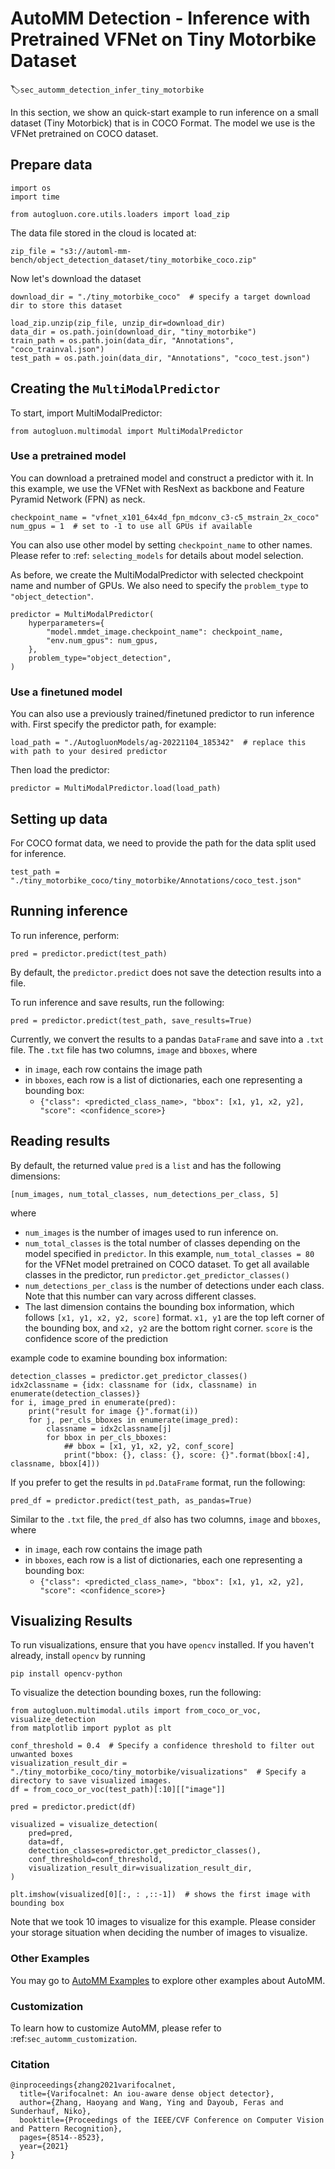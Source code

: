 # AutoMM Detection - Inference with Pretrained VFNet on Tiny Motorbike Dataset
:label:`sec_automm_detection_infer_tiny_motorbike`

In this section, we show an quick-start example to run inference on a small dataset (Tiny Motorbick) that is in COCO Format. 
The model we use is the VFNet pretrained on COCO dataset.

## Prepare data
```{.python .input}
import os
import time

from autogluon.core.utils.loaders import load_zip
```

The data file stored in the cloud is located at:
```{.python .input}
zip_file = "s3://automl-mm-bench/object_detection_dataset/tiny_motorbike_coco.zip"
```

Now let's download the dataset
```{.python .input}
download_dir = "./tiny_motorbike_coco"  # specify a target download dir to store this dataset

load_zip.unzip(zip_file, unzip_dir=download_dir)
data_dir = os.path.join(download_dir, "tiny_motorbike")
train_path = os.path.join(data_dir, "Annotations", "coco_trainval.json")
test_path = os.path.join(data_dir, "Annotations", "coco_test.json")
```

## Creating the `MultiModalPredictor`
To start, import MultiModalPredictor:
```{.python .input}
from autogluon.multimodal import MultiModalPredictor
```
### Use a pretrained model
You can download a pretrained model and construct a predictor with it. 
In this example, we use the VFNet with ResNext as backbone and Feature Pyramid Network (FPN) as neck.

```{.python .input}
checkpoint_name = "vfnet_x101_64x4d_fpn_mdconv_c3-c5_mstrain_2x_coco"
num_gpus = 1  # set to -1 to use all GPUs if available
```
You can also use other model by setting `checkpoint_name` to other names. 
Please refer to :ref: `selecting_models` for details about model selection.

As before, we create the MultiModalPredictor with selected checkpoint name and number of GPUs.
We also need to specify the `problem_type` to `"object_detection"`.

```{.python .input}
predictor = MultiModalPredictor(
    hyperparameters={
        "model.mmdet_image.checkpoint_name": checkpoint_name,
        "env.num_gpus": num_gpus,
    },
    problem_type="object_detection",
)
```

### Use a finetuned model
You can also use a previously trained/finetuned predictor to run inference with.
First specify the predictor path, for example:
```{.python .input}
load_path = "./AutogluonModels/ag-20221104_185342"  # replace this with path to your desired predictor
```
Then load the predictor:
```{.python .input}
predictor = MultiModalPredictor.load(load_path)
```

## Setting up data

For COCO format data, we need to provide the path for the data split used for inference.

```{.python .input}
test_path = "./tiny_motorbike_coco/tiny_motorbike/Annotations/coco_test.json"
```

## Running inference
To run inference, perform:

```{.python .input}
pred = predictor.predict(test_path)
```
By default, the `predictor.predict` does not save the detection results into a file.

To run inference and save results, run the following:
```{.python .input}
pred = predictor.predict(test_path, save_results=True)
```
Currently, we convert the results to a pandas `DataFrame` and save into a `.txt` file. 
The `.txt` file has two columns, `image` and `bboxes`, where
- in `image`, each row contains the image path
- in `bboxes`, each row is a list of dictionaries, each one representing a bounding box: 
  - `{"class": <predicted_class_name>, "bbox": [x1, y1, x2, y2], "score": <confidence_score>}` 

## Reading results
By default, the returned value `pred` is a `list` and has the following dimensions:

```
[num_images, num_total_classes, num_detections_per_class, 5]
```

where 
- `num_images` is the number of images used to run inference on. 
- `num_total_classes` is the total number of classes depending on the model specified in `predictor`. In this example, `num_total_classes = 80` for the VFNet model pretrained on COCO dataset. To get all available classes in the predictor, run `predictor.get_predictor_classes()`
- `num_detections_per_class` is the number of detections under each class. Note that this number can vary across different classes.
- The last dimension contains the bounding box information, which follows `[x1, y1, x2, y2, score]` format. `x1, y1` are the top left corner of the bounding box, and `x2, y2` are the bottom right corner. `score` is the confidence score of the prediction

example code to examine bounding box information:

```{.python .input}
detection_classes = predictor.get_predictor_classes()
idx2classname = {idx: classname for (idx, classname) in enumerate(detection_classes)}
for i, image_pred in enumerate(pred):
    print("result for image {}".format(i))
    for j, per_cls_bboxes in enumerate(image_pred):
        classname = idx2classname[j]
        for bbox in per_cls_bboxes:
            ## bbox = [x1, y1, x2, y2, conf_score]
            print("bbox: {}, class: {}, score: {}".format(bbox[:4], classname, bbox[4]))
```

If you prefer to get the results in `pd.DataFrame` format, run the following:
```{.python .input}
pred_df = predictor.predict(test_path, as_pandas=True)
```

Similar to the `.txt` file, the `pred_df` also has two columns, `image` and `bboxes`, where
- in `image`, each row contains the image path
- in `bboxes`, each row is a list of dictionaries, each one representing a bounding box: 
  - `{"class": <predicted_class_name>, "bbox": [x1, y1, x2, y2], "score": <confidence_score>}` 

## Visualizing Results
To run visualizations, ensure that you have `opencv` installed. If you haven't already, install `opencv` by running 
```{.python .input}
pip install opencv-python
```

To visualize the detection bounding boxes, run the following:
```{.python .input}
from autogluon.multimodal.utils import from_coco_or_voc, visualize_detection
from matplotlib import pyplot as plt

conf_threshold = 0.4  # Specify a confidence threshold to filter out unwanted boxes
visualization_result_dir = "./tiny_motorbike_coco/tiny_motorbike/visualizations"  # Specify a directory to save visualized images.
df = from_coco_or_voc(test_path)[:10][["image"]]

pred = predictor.predict(df)

visualized = visualize_detection(
    pred=pred,
    data=df,
    detection_classes=predictor.get_predictor_classes(),
    conf_threshold=conf_threshold,
    visualization_result_dir=visualization_result_dir,
)

plt.imshow(visualized[0][:, : ,::-1])  # shows the first image with bounding box
```
Note that we took 10 images to visualize for this example. 
Please consider your storage situation when deciding the number of images to visualize.

### Other Examples

You may go to [AutoMM Examples](https://github.com/awslabs/autogluon/tree/master/examples/automm) to explore other examples about AutoMM.

### Customization
To learn how to customize AutoMM, please refer to :ref:`sec_automm_customization`.

### Citation
```
@inproceedings{zhang2021varifocalnet,
  title={Varifocalnet: An iou-aware dense object detector},
  author={Zhang, Haoyang and Wang, Ying and Dayoub, Feras and Sunderhauf, Niko},
  booktitle={Proceedings of the IEEE/CVF Conference on Computer Vision and Pattern Recognition},
  pages={8514--8523},
  year={2021}
}
```